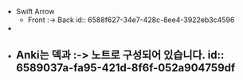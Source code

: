 - Swift Arrow
	- Front :-> Back
	  id:: 6588f627-34e7-428c-8ee4-3922eb3c4596
-
- Anki는 덱과 :-> 노트로 구성되어 있습니다.
  id:: 6589037a-fa95-421d-8f6f-052a904759df
	-